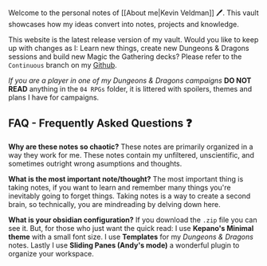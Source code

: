 Welcome to the personal notes of [[About me|Kevin Veldman]] 🖊. This vault showcases how my ideas convert into notes, projects and knowledge. 

This website is the latest release version of my vault. Would you like to keep up with changes as I: Learn new things, create new Dungeons & Dragons sessions and build new Magic the Gathering decks? Please refer to the `Continuous` branch on my [Github](https://github.com/meKevinpv/Polyspace).

*If you are a player in one of my Dungeons & Dragons campaigns* **DO NOT READ** anything in the `04 RPGs` folder, it is littered with spoilers, themes and plans I have for campaigns.

## FAQ - Frequently Asked Questions ❓
**Why are these notes so chaotic?** These notes are primarily organized in a way they work for me. These notes contain my unfiltered, unscientific, and sometimes outright wrong asumptions and thoughts. 

**What is the most important note/thought?** The most important thing is taking notes, if you want to learn and remember many things you're inevitably going to forget things. Taking notes is a way to create a second brain, so technically, you are mindreading by delving down here.

**What is your obsidian configuration?** If you download the `.zip` file you can see it. But, for those who just want the quick read: I use **Kepano's Minimal theme** with a small font size. I use **Templates** for my *Dungeons & Dragons* notes. Lastly I use **Sliding Panes (Andy's mode)** a wonderful plugin to organize your workspace.
